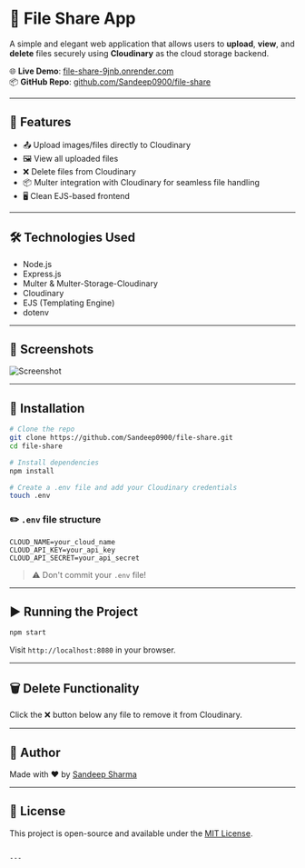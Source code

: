 # 📁 File Share App

A simple and elegant web application that allows users to **upload**, **view**, and **delete** files securely using **Cloudinary** as the cloud storage backend.

🌐 **Live Demo**: [file-share-9jnb.onrender.com](https://file-share-9jnb.onrender.com)  
📦 **GitHub Repo**: [github.com/Sandeep0900/file-share](https://github.com/Sandeep0900/file-share)

---

## 🚀 Features

- 📤 Upload images/files directly to Cloudinary
- 🖼️ View all uploaded files
- ❌ Delete files from Cloudinary
- 📦 Multer integration with Cloudinary for seamless file handling
- 🖥️ Clean EJS-based frontend

---

## 🛠️ Technologies Used

- Node.js
- Express.js
- Multer & Multer-Storage-Cloudinary
- Cloudinary
- EJS (Templating Engine)
- dotenv

---

## 📸 Screenshots

![Screenshot](https://user-images.githubusercontent.com/your-screenshot.png) <!-- Optional: replace with real image -->

---

## 🔧 Installation

```bash
# Clone the repo
git clone https://github.com/Sandeep0900/file-share.git
cd file-share

# Install dependencies
npm install

# Create a .env file and add your Cloudinary credentials
touch .env
```

### ✏️ `.env` file structure

```
CLOUD_NAME=your_cloud_name
CLOUD_API_KEY=your_api_key
CLOUD_API_SECRET=your_api_secret
```

> ⚠️ Don't commit your `.env` file!

---

## ▶️ Running the Project

```bash
npm start
```

Visit `http://localhost:8080` in your browser.

---

## 🗑️ Delete Functionality

Click the ❌ button below any file to remove it from Cloudinary.

---

## 🙌 Author

Made with ❤️ by [Sandeep Sharma](https://github.com/Sandeep0900)

---

## 📄 License

This project is open-source and available under the [MIT License](LICENSE).

```

---
